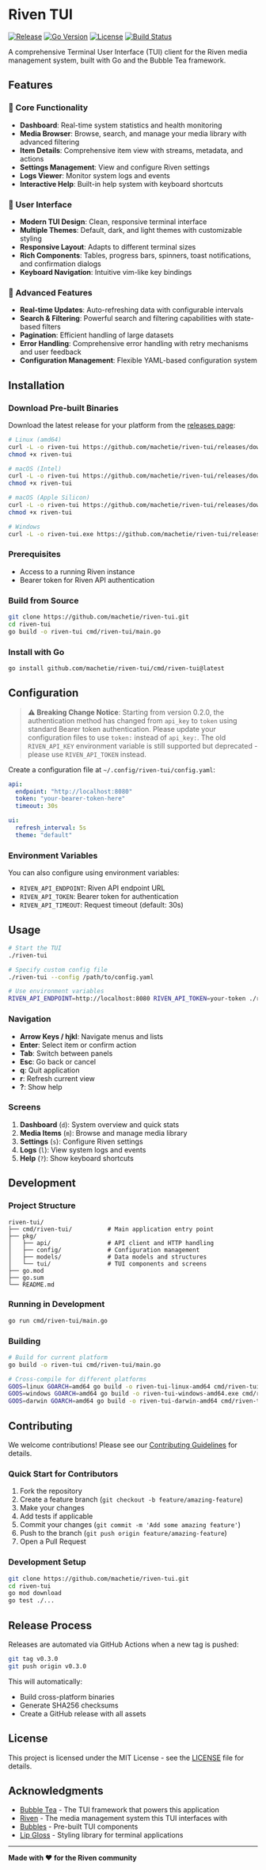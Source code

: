 # Riven TUI

[![Release](https://img.shields.io/github/v/release/machetie/riven-tui)](https://github.com/machetie/riven-tui/releases)
[![Go Version](https://img.shields.io/github/go-mod/go-version/machetie/riven-tui)](https://golang.org/)
[![License](https://img.shields.io/github/license/machetie/riven-tui)](LICENSE)
[![Build Status](https://img.shields.io/github/actions/workflow/status/machetie/riven-tui/release.yml)](https://github.com/machetie/riven-tui/actions)

A comprehensive Terminal User Interface (TUI) client for the Riven media management system, built with Go and the Bubble Tea framework.

## Features

### 🎯 Core Functionality
- **Dashboard**: Real-time system statistics and health monitoring
- **Media Browser**: Browse, search, and manage your media library with advanced filtering
- **Item Details**: Comprehensive item view with streams, metadata, and actions
- **Settings Management**: View and configure Riven settings
- **Logs Viewer**: Monitor system logs and events
- **Interactive Help**: Built-in help system with keyboard shortcuts

### 🎨 User Interface
- **Modern TUI Design**: Clean, responsive terminal interface
- **Multiple Themes**: Default, dark, and light themes with customizable styling
- **Responsive Layout**: Adapts to different terminal sizes
- **Rich Components**: Tables, progress bars, spinners, toast notifications, and confirmation dialogs
- **Keyboard Navigation**: Intuitive vim-like key bindings

### 🔧 Advanced Features
- **Real-time Updates**: Auto-refreshing data with configurable intervals
- **Search & Filtering**: Powerful search and filtering capabilities with state-based filters
- **Pagination**: Efficient handling of large datasets
- **Error Handling**: Comprehensive error handling with retry mechanisms and user feedback
- **Configuration Management**: Flexible YAML-based configuration system

## Installation

### Download Pre-built Binaries

Download the latest release for your platform from the [releases page](https://github.com/machetie/riven-tui/releases):

```bash
# Linux (amd64)
curl -L -o riven-tui https://github.com/machetie/riven-tui/releases/download/v0.2.0/riven-tui-linux-amd64
chmod +x riven-tui

# macOS (Intel)
curl -L -o riven-tui https://github.com/machetie/riven-tui/releases/download/v0.2.0/riven-tui-darwin-amd64
chmod +x riven-tui

# macOS (Apple Silicon)
curl -L -o riven-tui https://github.com/machetie/riven-tui/releases/download/v0.2.0/riven-tui-darwin-arm64
chmod +x riven-tui

# Windows
curl -L -o riven-tui.exe https://github.com/machetie/riven-tui/releases/download/v0.2.0/riven-tui-windows-amd64.exe
```

### Prerequisites

- Access to a running Riven instance
- Bearer token for Riven API authentication

### Build from Source

```bash
git clone https://github.com/machetie/riven-tui.git
cd riven-tui
go build -o riven-tui cmd/riven-tui/main.go
```

### Install with Go

```bash
go install github.com/machetie/riven-tui/cmd/riven-tui@latest
```

## Configuration

> **⚠️ Breaking Change Notice**: Starting from version 0.2.0, the authentication method has changed from `api_key` to `token` using standard Bearer token authentication. Please update your configuration files to use `token:` instead of `api_key:`. The old `RIVEN_API_KEY` environment variable is still supported but deprecated - please use `RIVEN_API_TOKEN` instead.

Create a configuration file at `~/.config/riven-tui/config.yaml`:

```yaml
api:
  endpoint: "http://localhost:8080"
  token: "your-bearer-token-here"
  timeout: 30s

ui:
  refresh_interval: 5s
  theme: "default"
```

### Environment Variables

You can also configure using environment variables:

- `RIVEN_API_ENDPOINT`: Riven API endpoint URL
- `RIVEN_API_TOKEN`: Bearer token for authentication
- `RIVEN_API_TIMEOUT`: Request timeout (default: 30s)

## Usage

```bash
# Start the TUI
./riven-tui

# Specify custom config file
./riven-tui --config /path/to/config.yaml

# Use environment variables
RIVEN_API_ENDPOINT=http://localhost:8080 RIVEN_API_TOKEN=your-token ./riven-tui
```

### Navigation

- **Arrow Keys / hjkl**: Navigate menus and lists
- **Enter**: Select item or confirm action
- **Tab**: Switch between panels
- **Esc**: Go back or cancel
- **q**: Quit application
- **r**: Refresh current view
- **?**: Show help

### Screens

1. **Dashboard** (`d`): System overview and quick stats
2. **Media Items** (`m`): Browse and manage media library
3. **Settings** (`s`): Configure Riven settings
4. **Logs** (`l`): View system logs and events
5. **Help** (`?`): Show keyboard shortcuts

## Development

### Project Structure

```
riven-tui/
├── cmd/riven-tui/          # Main application entry point
├── pkg/
│   ├── api/                # API client and HTTP handling
│   ├── config/             # Configuration management
│   ├── models/             # Data models and structures
│   └── tui/                # TUI components and screens
├── go.mod
├── go.sum
└── README.md
```

### Running in Development

```bash
go run cmd/riven-tui/main.go
```

### Building

```bash
# Build for current platform
go build -o riven-tui cmd/riven-tui/main.go

# Cross-compile for different platforms
GOOS=linux GOARCH=amd64 go build -o riven-tui-linux-amd64 cmd/riven-tui/main.go
GOOS=windows GOARCH=amd64 go build -o riven-tui-windows-amd64.exe cmd/riven-tui/main.go
GOOS=darwin GOARCH=amd64 go build -o riven-tui-darwin-amd64 cmd/riven-tui/main.go
```

## Contributing

We welcome contributions! Please see our [Contributing Guidelines](CONTRIBUTING.md) for details.

### Quick Start for Contributors

1. Fork the repository
2. Create a feature branch (`git checkout -b feature/amazing-feature`)
3. Make your changes
4. Add tests if applicable
5. Commit your changes (`git commit -m 'Add some amazing feature'`)
6. Push to the branch (`git push origin feature/amazing-feature`)
7. Open a Pull Request

### Development Setup

```bash
git clone https://github.com/machetie/riven-tui.git
cd riven-tui
go mod download
go test ./...
```

## Release Process

Releases are automated via GitHub Actions when a new tag is pushed:

```bash
git tag v0.3.0
git push origin v0.3.0
```

This will automatically:
- Build cross-platform binaries
- Generate SHA256 checksums
- Create a GitHub release with all assets

## License

This project is licensed under the MIT License - see the [LICENSE](LICENSE) file for details.

## Acknowledgments

- [Bubble Tea](https://github.com/charmbracelet/bubbletea) - The TUI framework that powers this application
- [Riven](https://github.com/rivenmedia/riven) - The media management system this TUI interfaces with
- [Bubbles](https://github.com/charmbracelet/bubbles) - Pre-built TUI components
- [Lip Gloss](https://github.com/charmbracelet/lipgloss) - Styling library for terminal applications

---

**Made with ❤️ for the Riven community**
